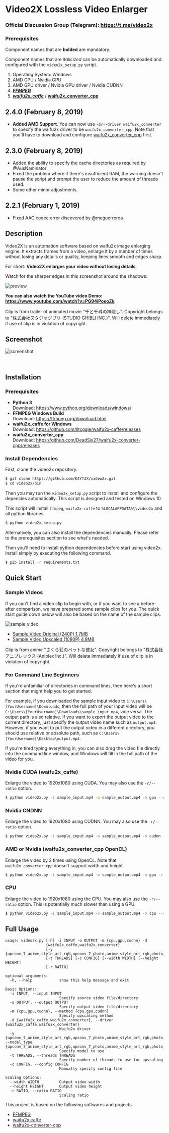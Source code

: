 # Video2X Lossless Video Enlarger

### Official Discussion Group (Telegram): https://t.me/video2x

### Prerequisites

Component names that are **bolded** are mandatory.

Component names that are *italicized* can be automatically downloaded and configured with the `video2x_setup.py` script.

1. Operating System: Windows
1. AMD GPU / Nvidia GPU
1. AMD GPU driver / Nvidia GPU driver / Nvidia CUDNN
1. [***FFMPEG***](https://ffmpeg.zeranoe.com/builds/)
1. [***waifu2x_caffe***](https://github.com/lltcggie/waifu2x-caffe/releases) / [**waifu2x_converter_cpp**](https://github.com/DeadSix27/waifu2x-converter-cpp/releases) 

## 2.4.0 (February 8, 2019)

- **Added AMD Support**. You can now use `-d/--driver waifu2x_converter` to specify the waifu2x driver to be `waifu2x_converter_cpp`. Note that you'll have to download and configure [waifu2x_converter_cpp](https://github.com/DeadSix27/waifu2x-converter-cpp/releases) first.

## 2.3.0 (February 8, 2019)

- Added the ability to specify the cache directories as required by @AusNaminator
- Fixed the problem where if there's insufficient RAM, the warning doesn't pause the script and prompt the user to reduce the amount of threads used.
- Some other minor adjustments.

## 2.2.1 (February 1, 2019)

- Fixed AAC codec error discovered by @meguerreroa

## Description

Video2X is an automation software based on waifu2x image enlarging engine. It extracts frames from a video, enlarge it by a number of times without losing any details or quality, keeping lines smooth and edges sharp.

For short: **Video2X enlarges your video without losing details**

Watch for the sharper edges in this screenshot around the shadows:

![preview](https://user-images.githubusercontent.com/21986859/49412428-65083280-f73a-11e8-8237-bb34158a545e.png)

**You can also watch the YouTube video Demo: https://www.youtube.com/watch?v=PG94iPoeoZk**

Clip is from trailer of animated movie "千と千尋の神隠し". Copyright belongs to "株式会社スタジオジブリ (STUDIO GHIBLI INC.)". Will delete immediately if use of clip is in violation of copyright.

## Screenshot
![screenshot](https://user-images.githubusercontent.com/21986859/40265170-39c0caae-5b01-11e8-8371-8b6c24769639.png)

</br>

## Installation

### Prerequisites

- **Python 3**  
Download: https://www.python.org/downloads/windows/
- **FFMPEG Windows Build**  
Download: https://ffmpeg.org/download.html  
- **waifu2x_caffe for Windows**  
Download: https://github.com/lltcggie/waifu2x-caffe/releases
- **waifu2x_converter_cpp**  
Download: https://github.com/DeadSix27/waifu2x-converter-cpp/releases

### Install Dependencies

First, clone the video2x repository.

```bash
$ git clone https://github.com/K4YT3X/video2x.git
$ cd video2x/bin
```

Then you may run the `video2x_setup.py` script to install and configure the depencies automatically. This script is designed and tested on Windows 10.

This script will install `ffmpeg`, `waifu2x-caffe` to `%LOCALAPPDATA%\\video2x` and all python libraries.

```bash
$ python video2x_setup.py
```

Alternatively, you can also install the dependencies manually. Please refer to the prerequisites section to see what's needed.

Then you'll need to install python dependencies before start using video2x. Install simply by executing the following command.

```bash
$ pip install -r requirements.txt
```

## Quick Start

### Sample Videos

If you can't find a video clip to begin with, or if you want to see a before-after comparison, we have prepared some sample clips for you. The quick start guide down below will also be based on the name of the sample clips.

![sample_video](https://user-images.githubusercontent.com/21986859/52905766-d5512b00-3236-11e9-9aea-077636539679.png)

- [Sample Video Original (240P) 1.7MB](https://files.flexio.org/Resources/Videos/sample_input.mp4)
- [Sample Video Upscaled (1080P) 4.8MB](https://files.flexio.org/Resources/Videos/sample_output.mp4)

Clip is from anime "さくら荘のペットな彼女". Copyright belongs to "株式会社アニプレックス (Aniplex Inc.)". Will delete immediately if use of clip is in violation of copyright.

### For Command Line Beginners

If you're unfamiliar of directories in command lines, then here's a short section that might help you to get started.

For example, if you downloaded the sample input video to `C:\Users\[YourUsername]\Downloads`, then the full path of your input video will be `C:\Users\[YourUsername]\Downloads\sample_input.mp4`, vice versa. The output path is also relative. If you want to export the output video to the current directory, just specify the output video name such as `output.mp4`. However, if you want to put the output video in a different directory, you should use relative or absolute path, such as `C:\Users\[YourUsername]\Desktop\output.mp4`.

If you're tired typing everything in, you can also drag the video file directly into the command line window, and Windows will fill in the full path of the video for you.

### Nvidia CUDA (waifu2x_caffe)

Enlarge the video to 1920x1080 using CUDA. You may also use the `-r/--ratio` option.

```bash
$ python video2x.py -i sample_input.mp4 -o sample_output.mp4 -m gpu --width=1920 --height=1080
```

### Nvidia CNDNN

Enlarge the video to 1920x1080 using CUDNN. You may also use the `-r/--ratio` option.

```bash
$ python video2x.py -i sample_input.mp4 -o sample_output.mp4 -m cudnn --width=1920 --height=1080
```

### AMD or Nvidia (waifu2x_converter_cpp OpenCL)

Enlarge the video by 2 times using OpenCL. Note that `waifu2x_converter_cpp` doesn't support width and height.

```bash
$ python video2x.py -i sample_input.mp4 -o sample_output.mp4 -m gpu -r 2
```

### CPU

Enlarge the video to 1920x1080 using the CPU. You may also use the `-r/--ratio` option. This is potentially much slower than using a GPU.

```bash
$ python video2x.py -i sample_input.mp4 -o sample_output.mp4 -m cpu --width=1920 --height=1080
```


## Full Usage

```
usage: video2x.py [-h] -i INPUT -o OUTPUT -m {cpu,gpu,cudnn} -d
                  {waifu2x_caffe,waifu2x_converter}
                  [-y {upconv_7_anime_style_art_rgb,upconv_7_photo,anime_style_art_rgb,photo,anime_style_art_y}]
                  [-t THREADS] [-c CONFIG] [--width WIDTH] [--height HEIGHT]
                  [-r RATIO]

optional arguments:
  -h, --help            show this help message and exit

Basic Options:
  -i INPUT, --input INPUT
                        Specify source video file/directory
  -o OUTPUT, --output OUTPUT
                        Specify output video file/directory
  -m {cpu,gpu,cudnn}, --method {cpu,gpu,cudnn}
                        Specify upscaling method
  -d {waifu2x_caffe,waifu2x_converter}, --driver {waifu2x_caffe,waifu2x_converter}
                        Waifu2x driver
  -y {upconv_7_anime_style_art_rgb,upconv_7_photo,anime_style_art_rgb,photo,anime_style_art_y}, --model_type {upconv_7_anime_style_art_rgb,upconv_7_photo,anime_style_art_rgb,photo,anime_style_art_y}
                        Specify model to use
  -t THREADS, --threads THREADS
                        Specify number of threads to use for upscaling
  -c CONFIG, --config CONFIG
                        Manually specify config file

Scaling Options:
  --width WIDTH         Output video width
  --height HEIGHT       Output video height
  -r RATIO, --ratio RATIO
                        Scaling ratio
```

This project is based on the following softwares and projects.
- [FFMPEG]('https://www.ffmpeg.org/')
- [waifu2x caffe](https://github.com/lltcggie/waifu2x-caffe)
- [waifu2x-converter-cpp](https://github.com/DeadSix27/waifu2x-converter-cpp)